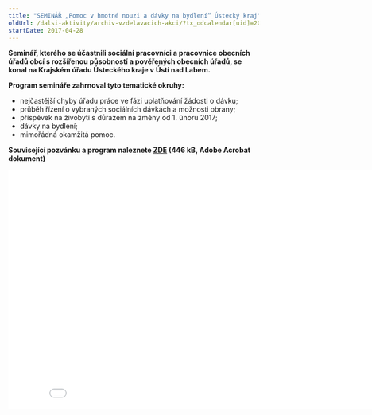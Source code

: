 ```yaml
---
title: "SEMINÁŘ „Pomoc v hmotné nouzi a dávky na bydlení“ Ústecký kraj"
oldUrl: /dalsi-aktivity/archiv-vzdelavacich-akci/?tx_odcalendar[uid]=204&cHash=d38842376543d51aad3f3cfc178b96ff
startDate: 2017-04-28
---
```


<p><strong>Seminář, kterého se účastnili sociální pracovníci a pracovnice obecních úřadů obcí s rozšířenou působností a pověřených obecních úřadů, se konal na Krajském úřadu Ústeckého kraje v Ústí nad Labem.</strong></p>
<p><strong>Program semináře zahrnoval tyto tematické okruhy:</strong></p><ul><li>nejčastější chyby úřadu práce ve fázi uplatňování žádosti o dávku;</li><li>průběh řízení o vybraných sociálních dávkách a možnosti obrany;</li><li>příspěvek na živobytí s důrazem na změny od 1. únoru 2017;</li><li>dávky na bydlení;</li><li>mimořádná okamžitá pomoc. </li></ul><p><strong>Související pozvánku a program naleznete <a href="/uploads-import/projekt_ESF/00_2017_SEMINARE/ARCHIV_2017/Seminare_archiv/04_28_Pomoc_v_hmotne_nouzi_a_davky_na_bydleni_pozvanka.pdf" target="_blank">ZDE</a> (446 kB, Adobe Acrobat dokument)</strong></p>
<div class="kalendar_video">
<iframe src="//ochrance.livebox.cz/sal1.html" width="854" height="480" frameborder="0" scrolling="no" mozallowfullscreen="" webkitallowfullscreen="" allowfullscreen=""></iframe>
</div>
